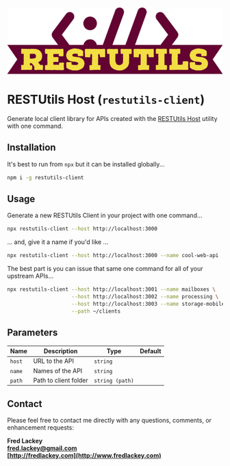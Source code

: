 ![RESTUtils Logo](./docs/images/logo-wide.png)

# RESTUtils Host (`restutils-client`)

Generate local client library for APIs created with the [RESTUtils Host](https://github.com/restutils/restutils-host) utility with one command.

## Installation

It's best to run from `npx` but it can be installed globally...

```bash
npm i -g restutils-client
```

## Usage  

Generate a new RESTUtils Client in your project with one command... 

```bash
npx restutils-client --host http://localhost:3000
```

... and, give it a name if you'd like ... 

```bash
npx restutils-client --host http://localhost:3000 --name cool-web-api
```

The best part is you can issue that same one command for all of your upstream APIs...

```bash
npx restutils-client --host http://localhost:3001 --name mailboxes \
                     --host http://localhost:3002 --name processing \
                     --host http://localhost:3003 --name storage-mobile \
                     --path ~/clients
```

## Parameters

| Name   | Description           | Type            | Default |
|--------|-----------------------|-----------------|---------|
| `host` | URL to the API        | `string`        |         |
| `name` | Names of the API      | `string`        |         |
| `path` | Path to client folder | `string (path)` |         |

## Contact

Please feel free to contact me directly with any questions, comments, or enhancement requests:

**Fred Lackey**  
**[fred.lackey@gmail.com](mailto://fred.lackey@gmail.com)**  
**[http://fredlackey.com](http://www.fredlackey.com)**  

